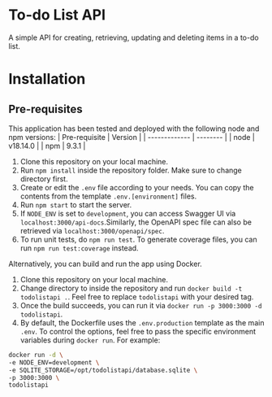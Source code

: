 # To-do List API
A simple API for creating, retrieving, updating and deleting items in a to-do list.

# Installation
## Pre-requisites
This application has been tested and deployed with the following node and npm versions:
| Pre-requisite | Version  |
| ------------- | -------- |
| node          | v18.14.0 |
| npm           | 9.3.1    |

1. Clone this repository on your local machine.
2. Run `npm install` inside the repository folder. Make sure to change directory first.
3. Create or edit the `.env` file according to your needs. You can copy the contents from the template `.env.[environment]` files.
4. Run `npm start` to start the server.
5. If `NODE_ENV` is set to `development`, you can access Swagger UI via `localhost:3000/api-docs`.Similarly, the OpenAPI spec file can also be retrieved via `localhost:3000/openapi/spec`.
6. To run unit tests, do `npm run test`. To generate coverage files, you can run `npm run test:coverage` instead.

Alternatively, you can build and run the app using Docker.
1. Clone this repository on your local machine.
2. Change directory to inside the repository and run `docker build -t todolistapi .`. Feel free to replace `todolistapi` with your desired tag.
3. Once the build succeeds, you can run it via `docker run -p 3000:3000 -d todolistapi`.
4. By default, the Dockerfile uses the `.env.production` template as the main `.env`. To control the options, feel free to pass the specific environment variables during `docker run`. For example:
```bash
docker run -d \
-e NODE_ENV=development \
-e SQLITE_STORAGE=/opt/todolistapi/database.sqlite \
-p 3000:3000 \
todolistapi
```
